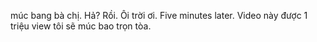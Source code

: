 múc bang bà chị. Hả? Rồi. Ôi trời ơi. Five minutes later. Video này được 1 triệu view tôi sẽ múc bao trọn tòa.